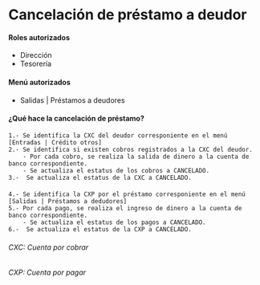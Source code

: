# Cancelación de préstamo a deudor

#### Roles autorizados
- Dirección
- Tesorería

#### Menú autorizados
- Salidas | Préstamos a deudores

#### ¿Qué hace la cancelación de préstamo?    
    1.- Se identifica la CXC del deudor corresponiente en el menú [Entradas | Crédito otros]
    2.- Se identifica si existen cobros registrados a la CXC del deudor.
        - Por cada cobro, se realiza la salida de dinero a la cuenta de banco correspondiente.
        - Se actualiza el estatus de los cobros a CANCELADO.
    3.-  Se actualiza el estatus de la CXC a CANCELADO.
        
 ####
  
    4.- Se identifica la CXP por el préstamo corresponiente en el menú [Salidas | Préstamos a dedudores]
    5.- Por cada pago, se realiza el ingreso de dinero a la cuenta de banco correspondiente.
        - Se actualiza el estatus de los pagos a CANCELADO.
    6.-  Se actualiza el estatus de la CXP a CANCELADO.
    
    
###### CXC: Cuenta por cobrar
###### CXP: Cuenta por pagar
